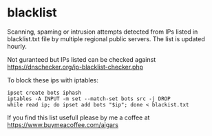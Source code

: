 # blacklist
Scanning, spaming or intrusion attempts detected from IPs listed in blacklist.txt file by multiple regional public servers. The list is updated hourly.

Not guranteed but IPs listed can be checked against https://dnschecker.org/ip-blacklist-checker.php


To block these ips with iptables:
```
ipset create bots iphash
iptables -A INPUT -m set --match-set bots src -j DROP
while read ip; do ipset add bots "$ip"; done < blackist.txt
```

If you find this list usefull please by me a coffee at https://www.buymeacoffee.com/aigars
